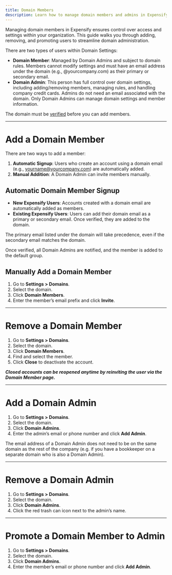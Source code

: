 ```yaml
---
title: Domain Members
description: Learn how to manage domain members and admins in Expensify.
---
```


Managing domain members in Expensify ensures control over access and settings within your organization. This guide walks you through adding, removing, and promoting users to streamline domain administration.

There are two types of users within Domain Settings:
- **Domain Member**: Managed by Domain Admins and subject to domain rules. Members cannot modify settings and must have an email address under the domain (e.g., @yourcompany.com) as their primary or secondary email.
- **Domain Admin**: This person has full control over domain settings, including adding/removing members, managing rules, and handling company credit cards. Admins do not need an email associated with the domain. Only Domain Admins can manage domain settings and member information.

The domain must be [verified](https://help.expensify.com/articles/expensify-classic/domains/Claim-And-Verify-A-Domain) before you can add members. 

---
# Add a Domain Member
There are two ways to add a member:
1. **Automatic Signup**: Users who create an account using a domain email (e.g., yourname@yourcompany.com) are automatically added.
2. **Manual Addition**: A Domain Admin can invite members manually.

## Automatic Domain Member Signup
- **New Expensify Users**: Accounts created with a domain email are automatically added as members.
- **Existing Expensify Users**: Users can add their domain email as a primary or secondary email. Once verified, they are added to the domain.

The primary email listed under the domain will take precedence, even if the secondary email matches the domain.

Once verified, all Domain Admins are notified, and the member is added to the default group.

## Manually Add a Domain Member
1. Go to **Settings > Domains**.
2. Select the domain.
3. Click **Domain Members**.
4. Enter the member’s email prefix and click **Invite**.

---
# Remove a Domain Member
1. Go to **Settings > Domains**.
2. Select the domain.
3. Click **Domain Members**.
4. Find and select the member.
5. Click **Close** to deactivate the account.

_**Closed accounts can be reopened anytime by reinviting the user via the Domain Member page.**_

---
# Add a Domain Admin
1. Go to **Settings > Domains**.
2. Select the domain.
3. Click **Domain Admins**.
4. Enter the admin’s email or phone number and click **Add Admin**.

The email address of a Domain Admin does not need to be on the same domain as the rest of the company (e.g. if you have a bookkeeper on a separate domain who is also a Domain Admin).

---
# Remove a Domain Admin
1. Go to **Settings > Domains**.
2. Select the domain.
3. Click **Domain Admins**.
4. Click the red trash can icon next to the admin’s name.

---
# Promote a Domain Member to Admin
1. Go to **Settings > Domains**.
2. Select the domain.
3. Click **Domain Admins**.
4. Enter the member’s email or phone number and click **Add Admin**.

